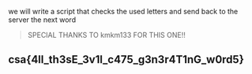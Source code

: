 we will write a script that checks the used letters and send back to the server the next word
> SPECIAL THANKS TO kmkm133 FOR THIS ONE!!
## csa{4ll_th3sE_3v1l_c475_g3n3r4T1nG_w0rd5}
